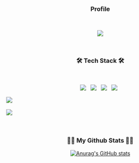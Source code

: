 <h3 align="center"><b> Profile </b></h3>
</br>
<p align="center">
<a href="https://sws1223.tistory.com/" target="_blank"><img src="https://img.shields.io/badge/서우석 블로그-000000?style=plastic&logo=Bloglovin&logoColor=white"/></a>
</p>
</br>

<h3 align="center"><b>🛠 Tech Stack 🛠</b></h3>
</br>
<p align="center">
<img src="https://img.shields.io/badge/Python-3766AB?style=plastic&logo=Python&logoColor=white"/></a> &nbsp
<img src="https://img.shields.io/badge/Django-092E20?style=plastic&logo=Django&logoColor=white"/></a> &nbsp
<img src="https://img.shields.io/badge/Flask-000000?style=plastic&logo=Flask&logoColor=white"/></a> &nbsp
<img src="https://img.shields.io/badge/Ruby on Rails-CC0000?style=plastic&logo=Ruby on Rails&logoColor=white"/></a> &nbsp </p>
<img src="https://img.shields.io/badge/MySQL-4479A1?style=plastic&logo=MySQL&logoColor=white"/></a> &nbsp </p>
<img src="https://img.shields.io/badge/PostgreSQL-4169E1?style=plastic&logo=PostgreSQL&logoColor=white"/></a> &nbsp </p>
</br>

<h3 align="center">👩‍💻 My Github Stats 👩‍💻</h3>
<div align="center">
  
[![Anurag's GitHub stats](https://github-readme-stats.vercel.app/api?username=wooseok1223&show_icons=true&include_all_commits=true&theme=aura_dark)](https://github.com/anuraghazra/github-readme-stats)
  
</div>
  

  

<!--
**wooseok1223/wooseok1223** is a ✨ _special_ ✨ repository because its `README.md` (this file) appears on your GitHub profile.

Here are some ideas to get you started:

- 🔭 I’m currently working on ...
- 🌱 I’m currently learning ...
- 👯 I’m looking to collaborate on ...
- 🤔 I’m looking for help with ...
- 💬 Ask me about ...
- 📫 How to reach me: ...
- 😄 Pronouns: ...
- ⚡ Fun fact: ...
-->

